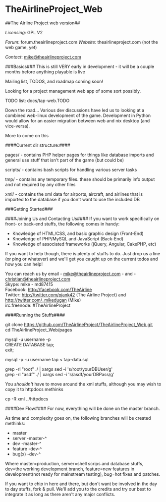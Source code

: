 TheAirlineProject_Web
=====================

##The Airline Project web version##

<i>Licensing</i>: GPL V2

<i>Forum</i>: forum.theairlineproject.com
<i>Website</i>: theairlineproject.com (not the web game, yet)

<i>Contact</i>: mike@theairlineproject.com

###Basics###
This is still VERY early in development - it will be a couple months before anything playable is live

Mailing list, TODOS, and roadmap coming soon!

Looking for a project management web app of some sort possibly.

TODO list: docs/tap-web.TODO

Down the road...
Various dev discussions have led us to looking at a combined web-linux development of the game. Development in Python would allow for an easier migration between web and nix desktop (and vice-versa).

More to come on this

####Current dir structure:####

pages/ - contains PHP helper pages for things like database imports and general use stuff that isn't part of the game (but could be)

scripts/ - contains bash scripts for handling various server tasks

tmp/ - contains any temporary files. these should be primarily info output and not required by any other files

xml/ - contains the xml data for airports, aircraft, and airlines that is imported to the database if you don't want to use the included DB

###Getting Started###

####Joining Us and Contacting Us####
If you want to work specifically on front- or back-end stuffs, the following comes in handy: 

* Knowledge of HTML/CSS, and basic graphic design (Front-End)
* Knowledge of PHP/MySQL and JavaScript (Back-End)
* Knowledge of associated frameworks (jQuery, Angular, CakePHP, etc)

If you want to help though, there is plenty of stuffs to do. Just drop us a line (or ping or whatever) and we'll get you caught up on the current todos and how you can help!

You can reach us by email - mike@theairlineproject.com - and - christian@theairlineproject.com<br />
Skype: mike - md87415<br />
Facebook: http://facebook.com/TheAirline<br />
Twitter: http://twitter.com/pjank42 (The Airline Project) and http://twitter.com/_mikedugan (Mike)<br />
irc.freenode: #TheAirlineProject<br />

####Running the Stuffs####

git clone https://github.com/TheAirlineProject/TheAirlineProject_Web.git<br />
cd TheAirlineProject_Web/pages

mysql -u username -p <br />
CREATE DATABASE tap;<br />
exit;

mysql -p -u username tap < tap-data.sql

grep -rl "root" ./ | xargs sed -i 's/root/yourDBUser/g'<br />
grep -rl "asdf" ./ | xargs sed -i 's/asdf/yourDBPass/g'<br />

You *shouldn't* have to move around the xml stuffs, although you may wish to copy it to httpdocs methinks

cp -R xml ../httpdocs

####Dev Flow####
For now, everything will be done on the master branch.

As time and complexity goes on, the following branches will be created methinks:
* master
* server    -master-^
* dev	   -master-^
* feature -dev-^
* bug(x)  -dev-^

Where master=production, server=shell scrips and database stuffs, dev=the working development branch, feature=new features in development(not ready for mainstream testing), bug=hot fixes and patches.

If you want to chip in here and there, but don't want be involved in the day to day stuffs, fork & pull. We'll add you to the credits and try our best to integrate it as long as there aren't any major conflicts.
